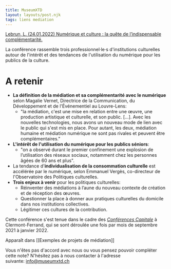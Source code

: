 ```yaml
---
title: MuseumXTD
layout: layouts/post.njk
tags: liens mediation
---
```


[Lebrun, L. (24.01.2022) Numérique et culture : la quête de l’indispensable complémentarité.](https://www.lejournaldesarts.fr/numerique-et-culture-la-quete-de-lindispensable-complementarite-158691)

La conférence rassemble trois professionnel·le·s d'institutions culturelles autour de l'intérêt et des tendances de l'utilisation du numérique pour les publics de la culture. 

# A retenir
- **La définition de la médiation et sa complémentarité avec le numérique** selon Magalie Vernet, Directrice de la Communication, du Développement et de l'Événementiel au Louvre-Lens: 
	- "la médiation, c'est une mise en relation entre une œuvre, une production artistique et culturelle, et son public. [...]. Avec les nouvelles technologies, nous avons un nouveau mode de lien avec le public qui s'est mis en place. Pour autant, les deux, médiation humaine et médiation numérique ne sont pas rivales et peuvent être complémentaires."
- **L'intérêt de l'utilisation du numérique pour les publics séniors**: 
	- "on a observé durant le premier confinement une explosion de l’utilisation des réseaux sociaux, notamment chez les personnes âgées de 60 ans et plus".
- La tendance d'**individualisation de la consommation culturelle** est accélérée par le numérique, selon Emmanuel Vergès, co-directeur de l'Observatoire des Politiques culturelles. 
- **Trois enjeux à venir** pour les politiques culturelles:  
	- Réinventer des médiations à l’aune du nouveau contexte de création et de réception des œuvres. 
	- Questionner la place à donner aux pratiques culturelles du domicile dans nos institutions collectives. 
	- Légitimer ces cultures de la contribution. 
  
Cette conférence s'est tenue dans le cadre des *[Conférences Capitale](https://app.livestorm.co/ass-clermont-ferrand-massif-central-2028/les-conferences-capitales-environnement-et-territoires)* à Clermont-Ferrand, qui se sont déroulée une fois par mois de septembre 2021 à janvier 2022. 


Apparaît dans [[Exemples de projets de médiation]]

Vous n'êtes pas d'accord avec nous ou vous pensez pouvoir compléter cette note? N'hésitez pas à nous contacter à l'adresse suivante: [info@museumxtd.ch](mailto:info@museumxtd.ch)
